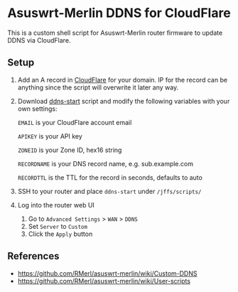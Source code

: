 # Asuswrt-Merlin DDNS for CloudFlare

This is a custom shell script for Asuswrt-Merlin router firmware to update DDNS via CloudFlare.

## Setup

1. Add an A record in [CloudFlare](https://www.cloudflare.com/) for your domain. IP for the record can be anything since the script will overwrite it later any way.

1. Download [ddns-start](ddns-start) script and modify the following variables with your own settings:

    `EMAIL` is your CloudFlare account email

    `APIKEY` is your API key

    `ZONEID` is your Zone ID, hex16 string

    `RECORDNAME` is your DNS record name, e.g. sub.example.com

    `RECORDTTL` is the TTL for the record in seconds, defaults to auto

1. SSH to your router and place `ddns-start` under `/jffs/scripts/`

1. Log into the router web UI

    1. Go to `Advanced Settings` > `WAN` > `DDNS`
    2. Set `Server` to `Custom`
    3. Click the `Apply` button

## References

- <https://github.com/RMerl/asuswrt-merlin/wiki/Custom-DDNS>
- <https://github.com/RMerl/asuswrt-merlin/wiki/User-scripts>
